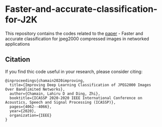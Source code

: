 # Faster-and-accurate-classification-for-J2K
This repository contains the codes related to the [paper](https://www.researchgate.net/profile/Lahiru_Dulanjana_Chamain_Hewa_Gamage/publication/341085116_Improving_Deep_Learning_Classification_of_JPEG2000_Images_Over_Bandlimited_Networks/links/5ed9e297299bf1c67d41aa6a/Improving-Deep-Learning-Classification-of-JPEG2000-Images-Over-Bandlimited-Networks.pdf) - Faster and accurate classification for jpeg2000 compressed images in networked applications

## Citation
If you find thic code useful in your research, please consider citing:
```
@inproceedings{chamain2020improving,
  title={Improving Deep Learning Classification of JPEG2000 Images Over Bandlimited Networks},
  author={Chamain, Lahiru D and Ding, Zhi},
  booktitle={ICASSP 2020-2020 IEEE International Conference on Acoustics, Speech and Signal Processing (ICASSP)},
  pages={4062--4066},
  year={2020},
  organization={IEEE}
}
```
